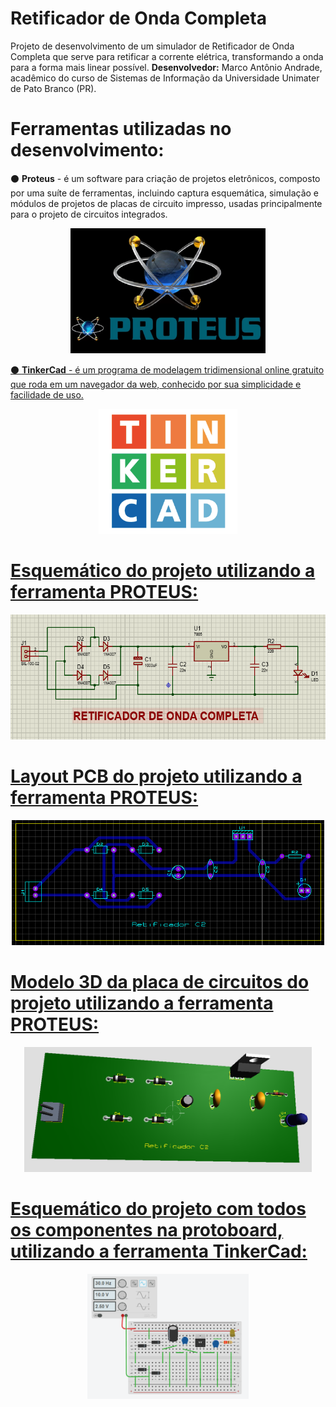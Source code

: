 # Retificador de Onda Completa 
Projeto de desenvolvimento de um simulador de Retificador de Onda Completa que serve para retificar a corrente elétrica, transformando a onda para a forma mais linear possível. **Desenvolvedor:** Marco Antônio Andrade, acadêmico do curso de Sistemas de Informação da Universidade Unimater de Pato Branco (PR).


# Ferramentas utilizadas no desenvolvimento:
:black_circle: **Proteus** - é um software para criação de projetos eletrônicos, composto por uma suíte de ferramentas, incluindo captura esquemática, simulação e módulos de projetos de placas de circuito impresso, usadas principalmente para o projeto de circuitos integrados.
<div align=center>
<a href="https://github.com/MarcoAndradee">
<img height="200em" src="./assets/img/proteus.png">
</div>

:black_circle: **TinkerCad** - é um programa de modelagem tridimensional online gratuito que roda em um navegador da web, conhecido por sua simplicidade e facilidade de uso.
<div align=center>
<a href="https://github.com/MarcoAndradee">
<img height="200em" src="./assets/img/tinkercad.png">
</div>

# Esquemático do projeto utilizando a ferramenta PROTEUS:
<div align=center>
<a href="https://github.com/MarcoAndradee">
<img height="200em" src="./assets/img/esquematico.png">
</div>

# Layout PCB do projeto utilizando a ferramenta PROTEUS:
<div align=center>
<a href="https://github.com/MarcoAndradee">
<img height="200em" src="./assets/img/pcb.png">
</div>

# Modelo 3D da placa de circuitos do projeto utilizando a ferramenta PROTEUS:
<div align=center>
<a href="https://github.com/MarcoAndradee">
<img height="200em" src="./assets/img/placa.png">
</div>

# Esquemático do projeto com todos os componentes na protoboard, utilizando a ferramenta TinkerCad:
<div align=center>
<a href="https://github.com/MarcoAndradee">
<img height="200em" src="./assets/img/protoboard.png">
</div>